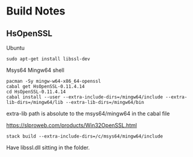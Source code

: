 # Build Notes

## HsOpenSSL

Ubuntu

```shell
sudo apt-get install libssl-dev
```

Msys64 Mingw64 shell

```
pacman -Sy mingw-w64-x86_64-openssl
cabal get HsOpenSSL-0.11.4.14
cd HsOpenSSL-0.11.4.14
cabal install --user --extra-include-dirs=/mingw64/include --extra-lib-dirs=/mingw64/lib --extra-lib-dirs=/mingw64/bin
```

extra-lib path is absolute to the msys64/mingw64 in the cabal file

https://slproweb.com/products/Win32OpenSSL.html

```
stack build --extra-include-dirs=/c/msys64/mingw64/include
```

Have libssl.dll sitting in the folder.
